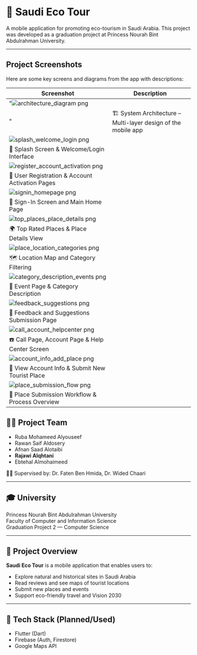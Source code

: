 # 🌿 Saudi Eco Tour

A mobile application for promoting eco-tourism in Saudi Arabia. This project was developed as a graduation project at Princess Nourah Bint Abdulrahman University.

---
## Project Screenshots

Here are some key screens and diagrams from the app with descriptions:

| Screenshot | Description                                           |
|------------|-----------------------------------------------------|
| "![architecture_diagram png](https://github.com/user-attachments/assets/5c224217-2b20-48eb-9ac9-066d7b9969b3)
" | 🏗️ System Architecture – Multi-layer design of the mobile app |
| ![splash_welcome_login png](https://github.com/user-attachments/assets/7115df4c-6e0e-4930-9a7e-d69230216282)
 | 👋 Splash Screen & Welcome/Login Interface             |
| ![register_account_activation png](https://github.com/user-attachments/assets/65d8a720-4d37-44da-99bb-8465bc111cfd)
 | 📝 User Registration & Account Activation Pages        |
| ![signin_homepage png](https://github.com/user-attachments/assets/acfa2afd-beac-45eb-95bd-1f8ab67b0276)
| 🔐 Sign-In Screen and Main Home Page                    |
| ![top_places_place_details png](https://github.com/user-attachments/assets/dda5e8f1-fc29-46ef-abd8-ec741d51aa82)
| 🌍 Top Rated Places & Place Details View                |
| ![place_location_categories png](https://github.com/user-attachments/assets/4cf2a285-bf94-44bf-8936-e5d5cfe9c434)
 | 🗺️ Location Map and Category Filtering                  |
| ![category_description_events png](https://github.com/user-attachments/assets/735c8300-96e4-4ae5-ba30-1ed4818fcb05)
 | 🎉 Event Page & Category Description                     |
| ![feedback_suggestions png](https://github.com/user-attachments/assets/5c928632-c433-4ea5-aa08-ee0e50762765)
| 💬 Feedback and Suggestions Submission Page             |
| ![call_account_helpcenter png](https://github.com/user-attachments/assets/be572263-d352-442a-ab1a-5d8383a2a144)
 | ☎️ Call Page, Account Page & Help Center Screen         |
| ![account_info_add_place png](https://github.com/user-attachments/assets/7f0c4a85-25d2-4cb8-bbb7-9ede51393c5e)
| 📌 View Account Info & Submit New Tourist Place         |
| ![place_submission_flow png](https://github.com/user-attachments/assets/2c8f1c0f-db79-4f9c-a161-71d25b947f81)
 | 📝 Place Submission Workflow & Process Overview         |



## 🧑‍🎓 Project Team

- Ruba Mohameed Alyouseef
- Rawan Saif Aldosery
- Afnan Saad Alotaibi
- **Rajawi Alqhtani**
- Ebtehal Almohaimeed

👩‍🏫 Supervised by: Dr. Faten Ben Hmida, Dr. Wided Chaari

---

## 🎓 University

Princess Nourah Bint Abdulrahman University  
Faculty of Computer and Information Science  
Graduation Project 2 — Computer Science

---

## 🧭 Project Overview

**Saudi Eco Tour** is a mobile application that enables users to:
- Explore natural and historical sites in Saudi Arabia
- Read reviews and see maps of tourist locations
- Submit new places and events
- Support eco-friendly travel and Vision 2030

---

## 📌 Tech Stack (Planned/Used)

- Flutter (Dart)
- Firebase (Auth, Firestore)
- Google Maps API

